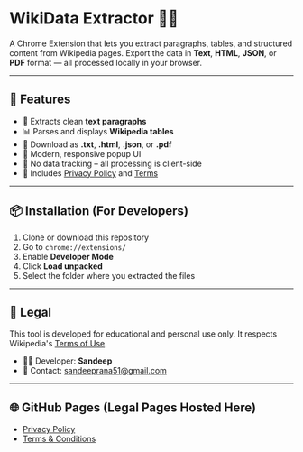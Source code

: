 # WikiData Extractor 🧠📄

A Chrome Extension that lets you extract paragraphs, tables, and structured content from Wikipedia pages. Export the data in **Text**, **HTML**, **JSON**, or **PDF** format — all processed locally in your browser.

---

## 🚀 Features

- 📝 Extracts clean **text paragraphs**
- 📊 Parses and displays **Wikipedia tables**
- 💾 Download as **.txt**, **.html**, **.json**, or **.pdf**
- 🎨 Modern, responsive popup UI
- 🔐 No data tracking – all processing is client-side
- 📜 Includes [Privacy Policy](https://sandeeprana51.github.io/wikidata-extractor/privacy.html) and [Terms](https://sandeeprana51.github.io/wikidata-extractor/terms.html)

---

## 📦 Installation (For Developers)

1. Clone or download this repository
2. Go to `chrome://extensions/`
3. Enable **Developer Mode**
4. Click **Load unpacked**
5. Select the folder where you extracted the files

---

## 📄 Legal

This tool is developed for educational and personal use only. It respects Wikipedia's [Terms of Use](https://foundation.wikimedia.org/wiki/Terms_of_Use/en).

- 🧑‍💻 Developer: **Sandeep**
- 📧 Contact: [sandeeprana51@gmail.com](mailto:sandeeprana51@gmail.com)

---

## 🌐 GitHub Pages (Legal Pages Hosted Here)

- [Privacy Policy](https://sandeeprana51.github.io/wikidata-extractor/privacy.html)
- [Terms & Conditions](https://sandeeprana51.github.io/wikidata-extractor/terms.html)

